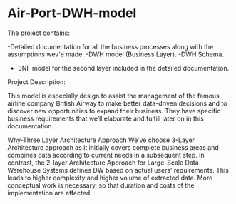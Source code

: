 # Air-Port-DWH-model

The project contains:

-Detailed documentation for all the business processes along with the assumptions wev'e made.
-DWH model (Business Layer).
-DWH Schema.
- 3NF model for the second layer included in the detailed documentation.

Project Description:

This model is especially design to assist the management of the famous airline company British Airway to make better data-driven decisions and to discover new opportunities to expand their business. They have specific business requirements that we’ll elaborate and fulfill later on in this documentation. 

Why-Three Layer Architecture Approach 
We’ve choose 3-Layer Architecture approach as it initially covers complete business areas and combines data according to current needs in a subsequent step. In contrast, the 2-layer Architecture Approach for Large-Scale Data Warehouse Systems defines DW based on actual users’ requirements. This leads to higher complexity and higher volume of extracted data. More conceptual work is necessary, so that duration and costs of the implementation are affected. 
